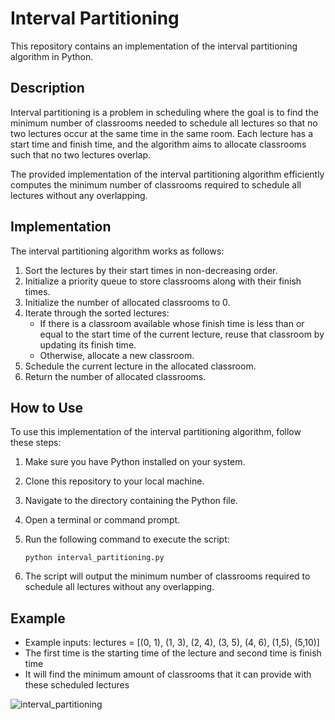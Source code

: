 # Interval Partitioning

This repository contains an implementation of the interval partitioning algorithm in Python.

## Description

Interval partitioning is a problem in scheduling where the goal is to find the minimum number of classrooms needed to schedule all lectures so that no two lectures occur at the same time in the same room. Each lecture has a start time and finish time, and the algorithm aims to allocate classrooms such that no two lectures overlap.

The provided implementation of the interval partitioning algorithm efficiently computes the minimum number of classrooms required to schedule all lectures without any overlapping.

## Implementation

The interval partitioning algorithm works as follows:

1. Sort the lectures by their start times in non-decreasing order.
2. Initialize a priority queue to store classrooms along with their finish times.
3. Initialize the number of allocated classrooms to 0.
4. Iterate through the sorted lectures:
   - If there is a classroom available whose finish time is less than or equal to the start time of the current lecture, reuse that classroom by updating its finish time.
   - Otherwise, allocate a new classroom.
5. Schedule the current lecture in the allocated classroom.
6. Return the number of allocated classrooms.

## How to Use

To use this implementation of the interval partitioning algorithm, follow these steps:

1. Make sure you have Python installed on your system.
2. Clone this repository to your local machine.
3. Navigate to the directory containing the Python file.
4. Open a terminal or command prompt.
5. Run the following command to execute the script:

    ```
    python interval_partitioning.py
    ```

6. The script will output the minimum number of classrooms required to schedule all lectures without any overlapping.

## Example
- Example inputs: lectures = [(0, 1), (1, 3), (2, 4), (3, 5), (4, 6), (1,5), (5,10)]
- The first time is the starting time of the lecture and second time is finish time
- It will find the minimum amount of classrooms that it can provide with these scheduled lectures

![interval_partitioning](https://github.com/kainoa7/interval_partitioning/assets/97155994/8bbc45d3-929d-4800-b8de-73cfba599a84)




